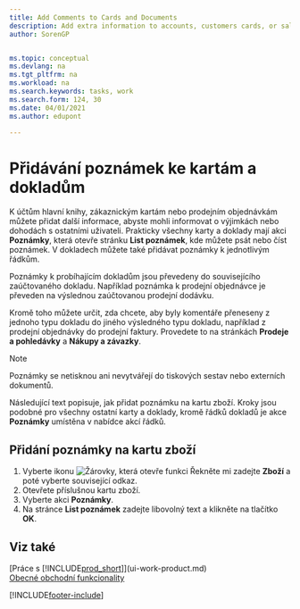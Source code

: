 ```yaml
---
title: Add Comments to Cards and Documents
description: Add extra information to accounts, customers cards, or sales orders to communicate agreements, such as a special price or delivery method, to other users.
author: SorenGP


ms.topic: conceptual
ms.devlang: na
ms.tgt_pltfrm: na
ms.workload: na
ms.search.keywords: tasks, work
ms.search.form: 124, 30
ms.date: 04/01/2021
ms.author: edupont

---
```

# Přidávání poznámek ke kartám a dokladům

K účtům hlavní knihy, zákaznickým kartám nebo prodejním objednávkám můžete přidat další informace, abyste mohli informovat o výjimkách nebo dohodách s ostatními uživateli.
Prakticky všechny karty a doklady mají akci **Poznámky**, která otevře stránku **List poznámek**, kde můžete psát nebo číst poznámek. V dokladech můžete také přidávat poznámky k jednotlivým řádkům.

Poznámky k probíhajícím dokladům jsou převedeny do souvisejícího zaúčtovaného dokladu. Například poznámka k prodejní objednávce je převeden na výslednou zaúčtovanou prodejní dodávku.

Kromě toho můžete určit, zda chcete, aby byly komentáře přeneseny z jednoho typu dokladu do jiného výsledného typu dokladu, například z prodejní objednávky do prodejní faktury. Provedete to na stránkách **Prodeje a pohledávky** a **Nákupy a závazky**.

> [!NOTE]
> Poznámky se netisknou ani nevytvářejí do tiskových sestav nebo externích dokumentů.

Následující text popisuje, jak přidat poznámku na kartu zboží. Kroky jsou podobné pro všechny ostatní karty a doklady, kromě řádků dokladů je akce **Poznámky** umístěna v nabídce akcí řádků.

## Přidání poznámky na kartu zboží

1. Vyberte ikonu ![Žárovky, která otevře funkci Řekněte mi](media/ui-search/search_small.png "Řekněte mi, co chcete dělat") zadejte **Zboží** a poté vyberte související odkaz.
2. Otevřete příslušnou kartu zboží.
3. Vyberte akci **Poznámky**.
4. Na stránce **List poznámek** zadejte libovolný text a klikněte na tlačítko **OK**.

## Viz také

[Práce s [!INCLUDE[prod_short](includes/prod_short.md)]](ui-work-product.md)  
[Obecné obchodní funkcionality](ui-across-business-areas.md)


[!INCLUDE[footer-include](includes/footer-banner.md)]